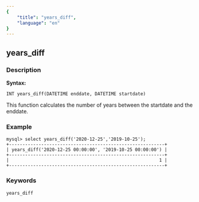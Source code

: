 ```yaml
---
{
    "title": "years_diff",
    "language": "en"
}
---
```


<!-- 
Licensed to the Apache Software Foundation (ASF) under one
or more contributor license agreements.  See the NOTICE file
distributed with this work for additional information
regarding copyright ownership.  The ASF licenses this file
to you under the Apache License, Version 2.0 (the
"License"); you may not use this file except in compliance
with the License.  You may obtain a copy of the License at

  http://www.apache.org/licenses/LICENSE-2.0

Unless required by applicable law or agreed to in writing,
software distributed under the License is distributed on an
"AS IS" BASIS, WITHOUT WARRANTIES OR CONDITIONS OF ANY
KIND, either express or implied.  See the License for the
specific language governing permissions and limitations
under the License.
-->

## years_diff
### Description
**Syntax:**

`INT years_diff(DATETIME enddate, DATETIME startdate)`

This function calculates the number of years between the startdate and the enddate.

### Example

```
mysql> select years_diff('2020-12-25','2019-10-25');
+----------------------------------------------------------+
| years_diff('2020-12-25 00:00:00', '2019-10-25 00:00:00') |
+----------------------------------------------------------+
|                                                        1 |
+----------------------------------------------------------+
```

### Keywords

    years_diff
